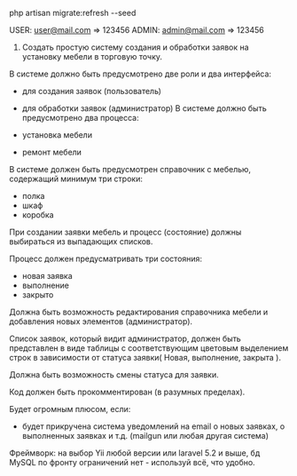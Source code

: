 
php artisan migrate:refresh --seed

USER: user@mail.com => 123456
ADMIN: admin@mail.com => 123456





1) Создать простую систему создания и обработки заявок на установку мебели в торговую точку.

В системе должно быть предусмотрено две роли и два интерфейса:
- для создания заявок (пользователь)
- для обработки заявок (администратор)
В системе должно быть предусмотрено два процесса:

- установка мебели
- ремонт мебели


В системе должен быть предусмотрен справочник с мебелью, содержащий минимум три строки:
- полка
- шкаф
- коробка

При создании заявки мебель и процесс (состояние) должны выбираться из выпадающих списков.

Процесс должен предусматривать три состояния:
- новая заявка
- выполнение
- закрыто

Должна быть возможность 
  редактирования справочника мебели и 
  добавления новых элементов (администратор).

Список заявок, который видит администратор, должен быть представлен в 
  виде таблицы 
  с соответствующим цветовым выделением строк в зависимости от статуса заявки( Новая, выполнение, закрыта ).

Должна быть возможность смены статуса для заявки.

Код должен быть прокомментирован (в разумных пределах).

Будет огромным плюсом, если:
- будет прикручена система уведомлений на email о новых заявках, о выполненных заявках и т.д.  (mailgun или любая другая система)

Фреймворк: на выбор Yii любой версии или laravel 5.2 и выше, бд MySQL по фронту ограничений нет - используй всё, что удобно.
